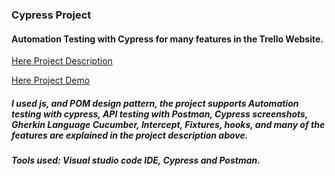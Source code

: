 ### Cypress Project
#### Automation Testing with Cypress for many features in the Trello Website.

[Here Project Description](https://github.com/Raghad1223666/Trello-project-Automation-Testing-Cypress/blob/main/Task-Description-Automation-Cypress.pdf)

[Here Project Demo](https://drive.google.com/drive/u/1/folders/1oSFHv84Ncb3ZFYS1T-mGvhyg5Q50dqV4)

##### I used js, and POM design pattern, the project supports Automation testing with cypress, API testing with Postman, Cypress screenshots, Gherkin Language Cucumber, Intercept, Fixtures, hooks, and many of the features are explained in the project description above. 

##### Tools used: Visual studio code IDE, Cypress and Postman.
